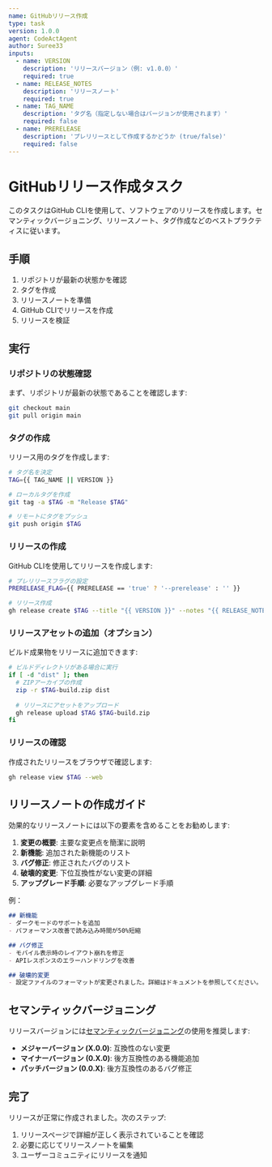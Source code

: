 ```yaml
---
name: GitHubリリース作成
type: task
version: 1.0.0
agent: CodeActAgent
author: Suree33
inputs:
  - name: VERSION
    description: 'リリースバージョン（例: v1.0.0）'
    required: true
  - name: RELEASE_NOTES
    description: 'リリースノート'
    required: true
  - name: TAG_NAME
    description: 'タグ名（指定しない場合はバージョンが使用されます）'
    required: false
  - name: PRERELEASE
    description: 'プレリリースとして作成するかどうか (true/false)'
    required: false
---
```


# GitHubリリース作成タスク

このタスクはGitHub CLIを使用して、ソフトウェアのリリースを作成します。セマンティックバージョニング、リリースノート、タグ作成などのベストプラクティスに従います。

## 手順

1. リポジトリが最新の状態かを確認
2. タグを作成
3. リリースノートを準備
4. GitHub CLIでリリースを作成
5. リリースを検証

## 実行

### リポジトリの状態確認

まず、リポジトリが最新の状態であることを確認します:

```bash
git checkout main
git pull origin main
```

### タグの作成

リリース用のタグを作成します:

```bash
# タグ名を決定
TAG={{ TAG_NAME || VERSION }}

# ローカルタグを作成
git tag -a $TAG -m "Release $TAG"

# リモートにタグをプッシュ
git push origin $TAG
```

### リリースの作成

GitHub CLIを使用してリリースを作成します:

```bash
# プレリリースフラグの設定
PRERELEASE_FLAG={{ PRERELEASE == 'true' ? '--prerelease' : '' }}

# リリース作成
gh release create $TAG --title "{{ VERSION }}" --notes "{{ RELEASE_NOTES }}" $PRERELEASE_FLAG
```

### リリースアセットの追加（オプション）

ビルド成果物をリリースに追加できます:

```bash
# ビルドディレクトリがある場合に実行
if [ -d "dist" ]; then
  # ZIPアーカイブの作成
  zip -r $TAG-build.zip dist
  
  # リリースにアセットをアップロード
  gh release upload $TAG $TAG-build.zip
fi
```

### リリースの確認

作成されたリリースをブラウザで確認します:

```bash
gh release view $TAG --web
```

## リリースノートの作成ガイド

効果的なリリースノートには以下の要素を含めることをお勧めします:

1. **変更の概要**: 主要な変更点を簡潔に説明
2. **新機能**: 追加された新機能のリスト
3. **バグ修正**: 修正されたバグのリスト
4. **破壊的変更**: 下位互換性がない変更の詳細
5. **アップグレード手順**: 必要なアップグレード手順

例：
```markdown
## 新機能
- ダークモードのサポートを追加
- パフォーマンス改善で読み込み時間が50%短縮

## バグ修正
- モバイル表示時のレイアウト崩れを修正
- APIレスポンスのエラーハンドリングを改善

## 破壊的変更
- 設定ファイルのフォーマットが変更されました。詳細はドキュメントを参照してください。
```

## セマンティックバージョニング

リリースバージョンには[セマンティックバージョニング](https://semver.org/lang/ja/)の使用を推奨します:

- **メジャーバージョン (X.0.0)**: 互換性のない変更
- **マイナーバージョン (0.X.0)**: 後方互換性のある機能追加
- **パッチバージョン (0.0.X)**: 後方互換性のあるバグ修正

## 完了

リリースが正常に作成されました。次のステップ:

1. リリースページで詳細が正しく表示されていることを確認
2. 必要に応じてリリースノートを編集
3. ユーザーコミュニティにリリースを通知 